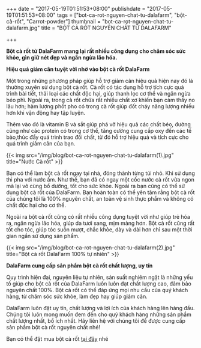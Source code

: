 +++
date = "2017-05-19T01:51:53+08:00"
publishdate = "2017-05-19T01:51:53+08:00"
tags = ["bot-ca-rot-nguyen-chat-tu-dalafarm", "bột-cà-rốt", "Carrot-powder"]
thumbnail = "bot-ca-rot-nguyen-chat-tu-dalafarm.jpg"
title = "BỘT CÀ RỐT NGUYÊN CHẤT TỪ DALAFARM"

+++
 
**Bột cà rốt từ DalaFarm mang lại rất nhiều công dụng cho chăm sóc sức khỏe, gìn giữ nét đẹp và ngăn ngừa lão hóa.**

**Hiệu quả giảm cân tuyệt vời nhờ vào bột cà rốt DalaFarm**

Một trong những phương pháp giúp hỗ trợ giảm cân hiệu quả hiện nay đó là thường xuyên sử dụng bột cà rốt. Cà rốt có tác dụng hỗ trợ tích cực quá trình bài tiết, thải loại các chất độc hại, giúp thanh lọc cơ thể và ngăn ngừa béo phì. Ngoài ra, trong cà rốt chứa rất nhiều chất xơ khiến bạn cảm thấy no lâu hơn; hàm lượng phốt pho có trong cà rốt giúp đốt cháy năng lượng nhiều hơn khi vận động hay tập luyện.

Thêm vào đó là vitamin B và sắt giúp phá vỡ hiệu quả các chất béo, đường cũng như các protein có trong cơ thể, tăng cường cung cấp oxy đến các tế bào,thúc đẩy quá trình trao đổi chất, từ đó hỗ trợ hiệu quả và tích cực cho quá trình giảm cân của bạn. 

{{< img src="/img/blog/bot-ca-rot-nguyen-chat-tu-dalafarm(1).jpg" title="Nước Cà rốt" >}}

Bạn có thể làm bột cà rốt ngay tại nhà, đóng thành từng túi nhỏ. Khi sử dụng thi pha với nước ấm. Như thế, bạn đã có ngay một cốc nước cà rốt vừa ngon mà lại vô cùng bổ dưỡng, tốt cho sức khỏe. Ngoài ra bạn cũng có thể sử dụng bột cà rốt của DalaFarm. Bạn hoàn toàn có thể yên tâm rằng bột cà rốt của chúng tôi là 100% nguyên chất, an toàn vệ sinh thực phẩm và không có chất độc hại cho cơ thể.

Ngoài ra bột cà rốt cũng có rất nhiều công dụng tuyệt vời như giúp trẻ hóa ra, ngăn ngừa lão hóa, giúp da tươi sang, mịm màng hơn. Bột cà rốt cũng rất tốt cho tóc, giúp tóc suôn mượt, chắc khỏe, dày và dài hơn chỉ sau một thời gian ngắn sử dụng sản phẩm.

{{< img src="/img/blog/bot-ca-rot-nguyen-chat-tu-dalafarm(2).jpg" title="Bột cà rốt DalaFarm 100% tự nhiên" >}}

**DalaFarm cung cấp sản phẩm bột cà rốt chất lượng, uy tín**

Quy trình hiện đại, nguyên liệu tự nhiên, sản suất nghiêm ngặt là những yếu tố giúp cho bột cà rốt của DalaFarm luôn luôn đạt chất lượng cao, đảm bảo nguyên chất 100%. Bột cà rốt có thể đáp ứng mọi nhu cầu của quý khách hàng, từ chăm sóc sức khỏe, làm đẹp hay giúp giảm cân.  

DalaFarm luôn đặt uy tín, chất lượng và lợi ích của khách hàng lên hàng đầu. Chúng tôi luôn mong muốn đem đến cho quý khách hàng những sản phẩm chất lượng nhất, bổ ích nhất. Hãy liên hệ với chúng tôi để được cung cấp sản phẩm bột cà rốt nguyên chất nhé!

Bạn có thể đặt mua bột cà rốt [tại đây](/san-pham/bột-cà-rốt-50g/) nhé
